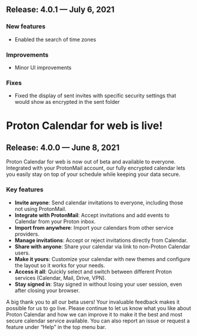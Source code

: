 ## Release: 4.0.1 — July 6, 2021

### New features
- Enabled the search of time zones

### Improvements
- Minor UI improvements

### Fixes
- Fixed the display of sent invites with specific security settings that would show as encrypted in the sent folder

# Proton Calendar for web is live!

## Release: 4.0.0 — June 8, 2021

Proton Calendar for web is now out of beta and available to everyone. Integrated with your ProtonMail account, our fully encrypted calendar lets you easily stay on top of your schedule while keeping your data secure.

### Key features
- **Invite anyone**: Send calendar invitations to everyone, including those not using ProtonMail.
- **Integrate with ProtonMail**: Accept invitations and add events to Calendar from your Proton inbox.
- **Import from anywhere**: Import your calendars from other service providers.
- **Manage invitations**: Accept or reject invitations directly from Calendar.
- **Share with anyone**: Share your calendar via link to non-Proton Calendar users.
- **Make it yours**: Customize your calendar with new themes and configure the layout   so it works for your needs.
- **Access it all**: Quickly select and switch between different Proton services (Calendar, Mail, Drive, VPN).
- **Stay signed in**: Stay signed in without losing your user session, even after closing your browser.

A big thank you to all our beta users! Your invaluable feedback makes it possible for us to go live. Please continue to let us know what you like about Proton Calendar and how we can improve it to make it the best and most secure calendar service available. You can also report an issue or request a feature under “Help” in the top menu bar.

